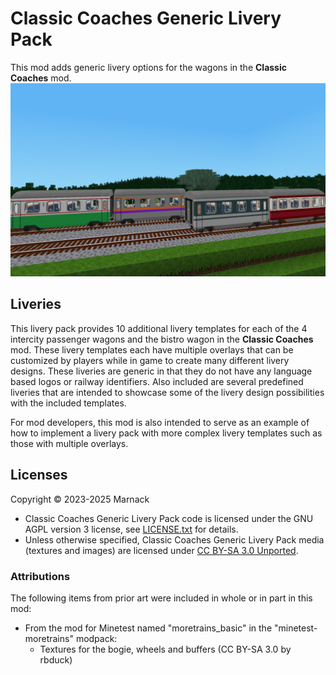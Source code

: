 # Classic Coaches Generic Livery Pack
This mod adds generic livery options for the wagons in the **Classic Coaches** mod.
![](screenshot.png)
## Liveries
This livery pack provides 10 additional livery templates for each of the 4 intercity passenger wagons and the bistro wagon in the **Classic Coaches** mod. These livery templates each have multiple overlays that can be customized by players while in game to create many different livery designs.  These liveries are generic in that they do not have any language based logos or railway identifiers.  Also included are several predefined liveries that are intended to showcase some of the livery design possibilities with the included templates.

For mod developers, this mod is also intended to serve as an example of how to implement a livery pack with more complex livery templates such as those with multiple overlays.
## Licenses
Copyright © 2023-2025 Marnack
- Classic Coaches Generic Livery Pack code is licensed under the GNU AGPL version 3 license, see [LICENSE.txt](LICENSE.txt) for details.
- Unless otherwise specified, Classic Coaches Generic Livery Pack media (textures and images) are licensed under [CC BY-SA 3.0 Unported](https://creativecommons.org/licenses/by-sa/3.0/).
### Attributions
The following items from prior art were included in whole or in part in this mod:
- From the mod for Minetest named "moretrains_basic" in the "minetest-moretrains" modpack:
	- Textures for the bogie, wheels and buffers (CC BY-SA 3.0 by rbduck)
